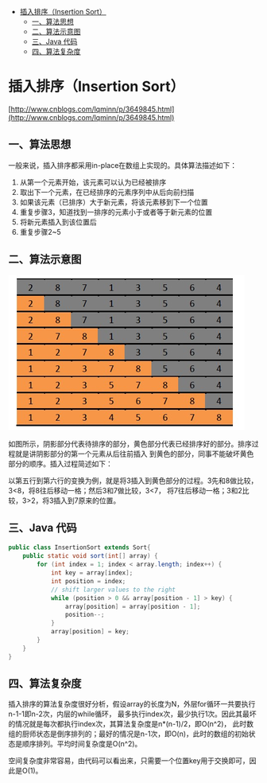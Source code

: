 [TOC levels=1-4]: # " "

- [插入排序（Insertion Sort）](#插入排序insertion-sort)
    - [一、算法思想](#一算法思想)
    - [二、算法示意图](#二算法示意图)
    - [三、Java 代码](#三java-代码)
    - [四、算法复杂度](#四算法复杂度)


# 插入排序（Insertion Sort）

[http://www.cnblogs.com/lqminn/p/3649845.html](http://www.cnblogs.com/lqminn/p/3649845.html)


## 一、算法思想

一般来说，插入排序都采用in-place在数组上实现的。具体算法描述如下：

1. 从第一个元素开始，该元素可以认为已经被排序
2. 取出下一个元素，在已经排序的元素序列中从后向前扫描
3. 如果该元素（已排序）大于新元素，将该元素移到下一个位置
4. 重复步骤3，知道找到一排序的元素小于或者等于新元素的位置
5. 将新元素插入到该位置后
6. 重复步骤2~5

## 二、算法示意图

![插入排序示例](../image/071005236063806.jpg)

如图所示，阴影部分代表待排序的部分，黄色部分代表已经排序好的部分。排序过程就是讲阴影部分的第一个元素从后往前插入
到黄色的部分，同事不能破坏黄色部分的顺序。插入过程简述如下：

以第五行到第六行的变换为例，就是将3插入到黄色部分的过程。3先和8做比较，3<8，将8往后移动一格；然后3和7做比较，3<7，
将7往后移动一格；3和2比较，3>2，将3插入到7原来的位置。

## 三、Java 代码

```java
public class InsertionSort extends Sort{
    public static void sort(int[] array) {
        for (int index = 1; index < array.length; index++) {
            int key = array[index];
            int position = index;
            // shift larger values to the right
            while (position > 0 && array[position - 1] > key) {
                array[position] = array[position - 1];
                position--;
            }
            array[position] = key;
        }
    }
}
```


## 四、算法复杂度

插入排序的算法复杂度很好分析，假设array的长度为N，外层for循环一共要执行n-1-1即n-2次，内层的while循环，
最多执行index次，最少执行1次。因此其最坏的情况就是每次都执行index次，其算法复杂度是n*(n-1)/2，即O(n^2)，
此时数组的厨师状态是倒序排列的；最好的情况是n-1次，即O(n)，此时的数组的初始状态是顺序排列。平均时间复杂度是O(n^2)。

空间复杂度非常容易，由代码可以看出来，只需要一个位置key用于交换即可，因此是O(1)。

